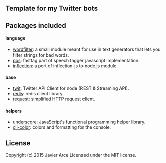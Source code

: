 ## Template for my Twitter bots


## Packages included

#### language

* [wordfilter](https://github.com/dariusk/wordfilter):  a small module meant for use in text generators that lets you filter strings for bad words.
* [pos](https://github.com/dariusk/pos-js): fasttag part of speech tagger javascript implementation.
* [inflection](https://github.com/dreamerslab/node.inflection): a port of inflection-js to node.js module

#### base

* [twit](https://github.com/ttezel/twit): Twitter API Client for node (REST & Streaming API).
* [redis](https://www.npmjs.com/package/redis): redis client library
* [request](https://www.npmjs.com/package/request): simplified HTTP request client.

#### helpers

* [underscore](https://www.npmjs.com/package/underscore): JavaScript's functional programming helper library.
* [cli-color](https://github.com/medikoo/cli-color): colors and formatting for the console.

## License
Copyright (c) 2015 Javier Arce
Licensed under the MIT license.
